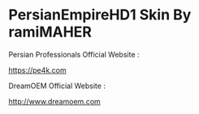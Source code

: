 PersianEmpireHD1 Skin By ramiMAHER
=====================

Persian Professionals Official Website :

https://pe4k.com

DreamOEM Official Website :

http://www.dreamoem.com
